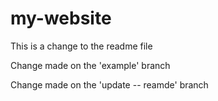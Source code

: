 # my-website

This is a change to the readme file

Change made on the 'example' branch

Change made on the 'update -- reamde' branch
